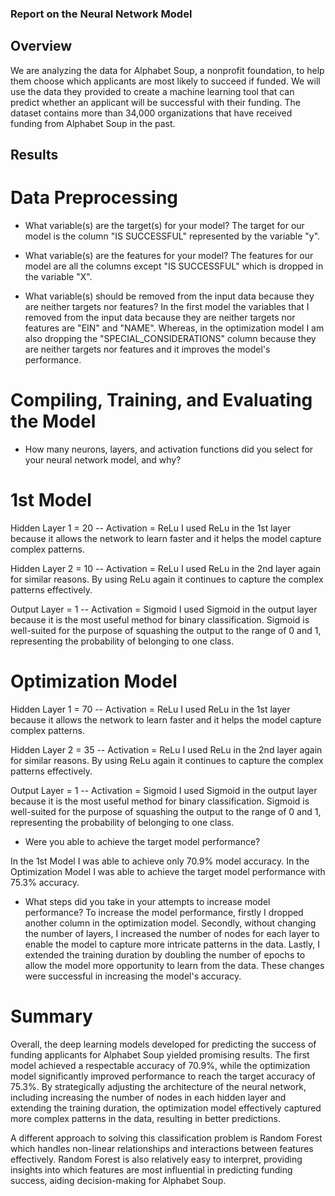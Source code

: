 ### Report on the Neural Network Model

## Overview
We are analyzing the data for Alphabet Soup, a nonprofit foundation, to help them choose which applicants are most likely to succeed if funded. We will use the data they provided to create a machine learning tool that can predict whether an applicant will be successful with their funding. The dataset contains more than 34,000 organizations that have received funding from Alphabet Soup in the past.

## Results
# Data Preprocessing

* What variable(s) are the target(s) for your model?
The target for our model is the column "IS SUCCESSFUL" represented by the variable "y".

* What variable(s) are the features for your model?
The features for our model are all the columns except "IS SUCCESSFUL" which is dropped in the variable "X".

* What variable(s) should be removed from the input data because they are neither targets nor features?
In the first model the variables that I removed from the input data because they are neither targets nor features are "EIN" and "NAME". Whereas, in the optimization model I am also dropping the "SPECIAL_CONSIDERATIONS" column because they are neither targets nor features and it improves the model's performance.

# Compiling, Training, and Evaluating the Model

* How many neurons, layers, and activation functions did you select for your neural network model, and why?

# 1st Model

Hidden Layer 1 = 20 -- Activation = ReLu
I used ReLu in the 1st layer because it allows the network to learn faster and it helps the model capture complex patterns.

Hidden Layer 2 = 10 -- Activation = ReLu
I used ReLu in the 2nd layer again for similar reasons. By using ReLu again it continues to capture the complex patterns effectively.

Output Layer = 1 -- Activation = Sigmoid
I used Sigmoid in the output layer because it is the most useful method for binary classification. Sigmoid is well-suited for the purpose of squashing the output to the range of 0 and 1, representing the probability of belonging to one class. 

# Optimization Model

Hidden Layer 1 = 70 -- Activation = ReLu
I used ReLu in the 1st layer because it allows the network to learn faster and it helps the model capture complex patterns.

Hidden Layer 2 = 35 -- Activation = ReLu
I used ReLu in the 2nd layer again for similar reasons. By using ReLu again it continues to capture the complex patterns effectively.

Output Layer = 1 -- Activation = Sigmoid
I used Sigmoid in the output layer because it is the most useful method for binary classification. Sigmoid is well-suited for the purpose of squashing the output to the range of 0 and 1, representing the probability of belonging to one class.

* Were you able to achieve the target model performance?

In the 1st Model I was able to achieve only 70.9% model accuracy.
In the Optimization Model I was able to achieve the target model performance with 75.3% accuracy.

* What steps did you take in your attempts to increase model performance?
To increase the model performance, firstly I dropped another column in the optimization model. Secondly, without changing the number of layers, I increased the number of nodes for each layer to enable the model to capture more intricate patterns in the data. Lastly, I extended the training duration by doubling the number of epochs to allow the model more opportunity to learn from the data. These changes were successful in increasing the model's accuracy. 

# Summary

Overall, the deep learning models developed for predicting the success of funding applicants for Alphabet Soup yielded promising results. The first model achieved a respectable accuracy of 70.9%, while the optimization model significantly improved performance to reach the target accuracy of 75.3%. By strategically adjusting the architecture of the neural network, including increasing the number of nodes in each hidden layer and extending the training duration, the optimization model effectively captured more complex patterns in the data, resulting in better predictions.

A different approach to solving this classification problem is Random Forest which handles non-linear relationships and interactions between features effectively. Random Forest is also relatively easy to interpret, providing insights into which features are most influential in predicting funding success, aiding decision-making for Alphabet Soup.